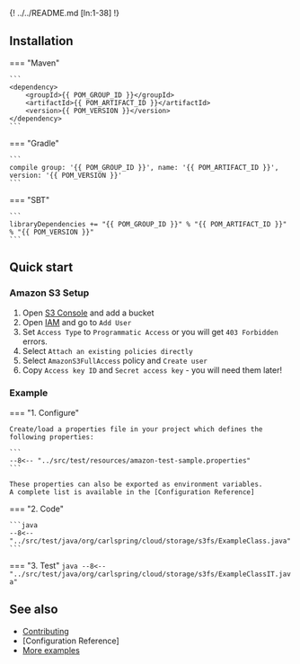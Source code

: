 {! ../../README.md [ln:1-38] !} 
  
## Installation

=== "Maven" 
    
    ```
    <dependency>
        <groupId>{{ POM_GROUP_ID }}</groupId>
        <artifactId>{{ POM_ARTIFACT_ID }}</artifactId>
        <version>{{ POM_VERSION }}</version>
    </dependency>
    ```

=== "Gradle"
    
    ```
    compile group: '{{ POM_GROUP_ID }}', name: '{{ POM_ARTIFACT_ID }}', version: '{{ POM_VERSION }}'
    ```

=== "SBT"
    
    ```
    libraryDependencies += "{{ POM_GROUP_ID }}" % "{{ POM_ARTIFACT_ID }}" % "{{ POM_VERSION }}"
    ```


## Quick start

### Amazon S3 Setup

1. Open [S3 Console] and add a bucket
2. Open [IAM] and go to `Add User`
3. Set `Access Type` to `Programmatic Access` or you will get `403 Forbidden` errors.
4. Select `Attach an existing policies directly`
5. Select `AmazonS3FullAccess` policy and `Create user`
6. Copy `Access key ID` and `Secret access key` - you will need them later!

### Example

=== "1. Configure"

    Create/load a properties file in your project which defines the following properties:
    
    ```
    --8<-- "../src/test/resources/amazon-test-sample.properties"
    ``` 
    
    These properties can also be exported as environment variables.
    A complete list is available in the [Configuration Reference]

=== "2. Code"

    ```java
    --8<-- "../src/test/java/org/carlspring/cloud/storage/s3fs/ExampleClass.java"
    ```

=== "3. Test"
    ```java
    --8<-- "../src/test/java/org/carlspring/cloud/storage/s3fs/ExampleClassIT.java"
    ```


## See also

* [Contributing]
* [Configuration Reference]
* [More examples]


[<--# Links -->]: #
[Contributing]: ./contributing/index.md "Contributing"
[Configuration Options]: ./reference/configuration-options.md "Configuration Options"
[More examples]: reference/examples/basic-example.md "More examples"
[S3 Console]: https://s3.console.aws.amazon.com/s3/home "Amazon S3 Console"
[IAM]: https://console.aws.amazon.com/iam/home "Amazon IAM"
